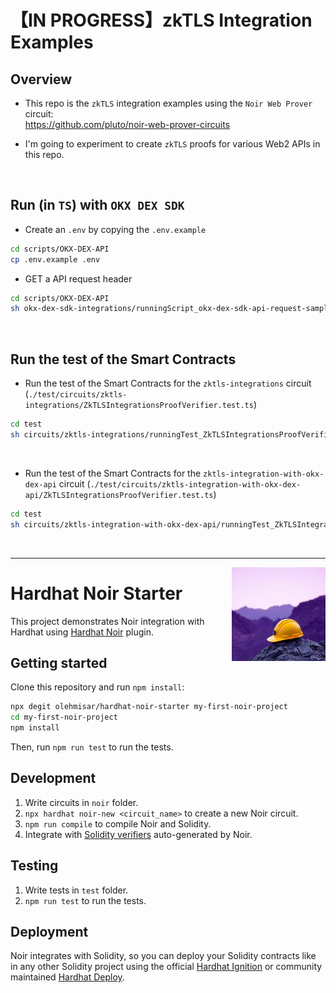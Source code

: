# 【IN PROGRESS】zkTLS Integration Examples

## Overview

- This repo is the `zkTLS` integration examples using the `Noir Web Prover` circuit:   
  https://github.com/pluto/noir-web-prover-circuits


- I'm going to experiment to create `zkTLS` proofs for various Web2 APIs in this repo.

<br>

## Run (in `TS`) with `OKX DEX SDK`

- Create an `.env` by copying the `.env.example`
```bash
cd scripts/OKX-DEX-API
cp .env.example .env
```

- GET a API request header
```bash
cd scripts/OKX-DEX-API
sh okx-dex-sdk-integrations/runningScript_okx-dex-sdk-api-request-sample.sh
```

<br>

## Run the test of the Smart Contracts
- Run the test of the Smart Contracts for the `zktls-integrations` circuit (`./test/circuits/zktls-integrations/ZkTLSIntegrationsProofVerifier.test.ts`)
```bash
cd test
sh circuits/zktls-integrations/runningTest_ZkTLSIntegrationsProofVerifier.sh
```

<br>

- Run the test of the Smart Contracts for the `zktls-integration-with-okx-dex-api` circuit (`./test/circuits/zktls-integration-with-okx-dex-api/ZkTLSIntegrationsProofVerifier.test.ts`)
```bash
cd test
sh circuits/zktls-integration-with-okx-dex-api/runningTest_ZkTLSIntegrationsProofVerifier.sh
```

<br>

<hr>

<img align="right" width="150" height="150" top="100" src="https://raw.githubusercontent.com/olehmisar/hardhat-noir/main/assets/banner.jpg" >

# Hardhat Noir Starter

This project demonstrates Noir integration with Hardhat using [Hardhat Noir](https://github.com/olehmisar/hardhat-noir) plugin.

## Getting started

Clone this repository and run `npm install`:

```sh
npx degit olehmisar/hardhat-noir-starter my-first-noir-project
cd my-first-noir-project
npm install
```

Then, run `npm run test` to run the tests.

## Development

1. Write circuits in `noir` folder.
2. `npx hardhat noir-new <circuit_name>` to create a new Noir circuit.
3. `npm run compile` to compile Noir and Solidity.
4. Integrate with [Solidity verifiers](https://noir-lang.org/docs/how_to/how-to-solidity-verifier) auto-generated by Noir.

## Testing

1. Write tests in `test` folder.
2. `npm run test` to run the tests.

## Deployment

Noir integrates with Solidity, so you can deploy your Solidity contracts like in any other Solidity project using the official [Hardhat Ignition](https://hardhat.org/ignition/docs/getting-started) or community maintained [Hardhat Deploy](https://github.com/wighawag/hardhat-deploy).
